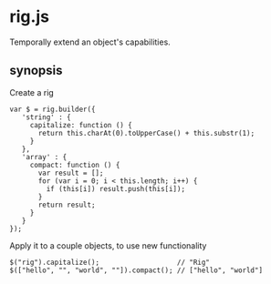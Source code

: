 rig.js
======

Temporally extend an object's capabilities.

synopsis
--------

Create a rig

    var $ = rig.builder({
       'string' : {
         capitalize: function () {
           return this.charAt(0).toUpperCase() + this.substr(1);
         }
       },
       'array' : {
         compact: function () {
           var result = [];
           for (var i = 0; i < this.length; i++) {
             if (this[i]) result.push(this[i]);
           }
           return result;
         }
       }
    });

Apply it to a couple objects, to use new functionality
    
    $("rig").capitalize();                   // "Rig"
    $(["hello", "", "world", ""]).compact(); // ["hello", "world"]
    
